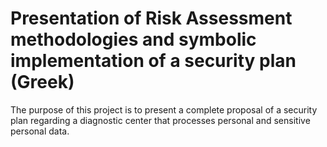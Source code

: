 # Presentation of Risk Assessment methodologies and symbolic implementation of a security plan (Greek)
The purpose of this project is to present a complete proposal of a security plan regarding a diagnostic center that processes personal and sensitive personal data.
